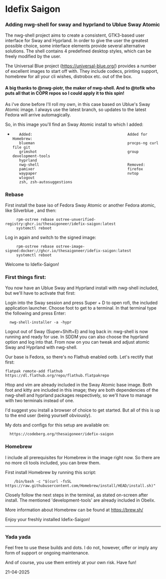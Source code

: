 # Idefix Saigon

### Adding nwg-shell for sway and hyprland to Ublue Sway Atomic

The nwg-shell project aims to create a consistent, GTK3-based user interface for Sway and Hyprland. In order to give the user the greatest possible choice, some interface elements provide several alternative solutions. The shell contains 4 predefined desktop styles, which can be freely modified by the user.

The Universal Blue project (https://universal-blue.org/) provides a number of excellent images to start off with. They include codecs, printing support, homebrew for all your cli wishes, distrobox etc. out of the box. 

#### A big thanks to @nwg-piotr, the maker of nwg-shell. And to @tofik who puts all that in COPR repos so I could apply it to this spin!

As i've done before I'll roll my own, in this case based on Ublue's Sway Atomic image. I always use the latest branch, so updates to the latest Fedora will arrive automagically.

So, in this image you'll find an Sway Atomic install to which I added:

-        Added:                                           Added for Homebrew:
         blueman                                          procps-ng curl file git
         grimshot                                         group development-tools
         hyprland                                                         
         nwg-shell                                        Removed:
         pamixer                                          firefox
         waypaper                                         nvtop
         wlogout                                                          
         zsh, zsh-autosuggestions                                           
  
### Rebase

First install the base iso of Fedora Sway Atomic or another Fedora atomic, like Silverblue , and then:

         rpm-ostree rebase ostree-unverified-registry:ghcr.io/thesaigoneer/idefix-saigon:latest
         systemctl reboot

Log in again and switch to the signed image:

         rpm-ostree rebase ostree-image-signed:docker://ghcr.io/thesaigoneer/idefix-saigon:latest
         systemctl reboot
  
Welcome to Idefix-Saigon!

### First things first:

You now have an Ublue Sway and Hyprland install with nwg-shell included, but we'll have to activate that first:

Login into the Sway session and press Super + D to open rofi, the included application launcher. Choose foot to get to a terminal. In that terminal type the following and press Enter:

      nwg-shell-installer -a -hypr

Logout out of Sway (Super+Shift+E) and log back in: nwg-shell is now running and ready for use. In SDDM you can also choose the hyprland option and log into that. From now on you can tweak and adjust atomic Sway and Hyprland with nwg-shell. 

Our base is Fedora, so there's no Flathub enabled ootb. Let's rectify that first:

    flatpak remote-add flathub https://dl.flathub.org/repo/flathub.flatpakrepo 
    
Htop and vim are already included in the Sway Atomic base image. Both foot and kitty are included in this image; they are both dependencies of the nwg-shell and hyprland packages respectively, so we'll have to manage with two terminals instead of one.

I'd suggest you install a browser of choice to get started. But all of this is up to the end user (being yourself obviously).

My dots and configs for this setup are available on:

      https://codeberg.org/thesaigoneer/idefix-saigon

### Homebrew 

I include all prerequisites for Homebrew in the image right now. So there are no more cli tools included, you can brew them.

First install Homebrew by running this script:

        /bin/bash -c "$(curl -fsSL https://raw.githubusercontent.com/Homebrew/install/HEAD/install.sh)"

Closely follow the next steps in the terminal, as stated on-screen after install. The mentioned 'development-tools' are already included in Obelix.

More information about Homebrew can be found at https://brew.sh/


Enjoy your freshly installed Idefix-Saigon!

--------------
### Yada yada

Feel free to use these builds and dots. I do not, however, offer or imply any form of support or ongoing maintenance. 

And of course, you use them entirely at your own risk. Have fun!


21-04-2025

